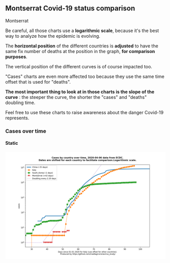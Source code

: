 ## Montserrat Covid-19 status comparison 

Montserrat



Be careful, all those charts use a **logarithmic scale**, because it's the best way to analyze how the epidemic is evolving.
 
The **horizontal position** of the different countries is **adjusted** to have the same fix number of deaths at the position in the graph, **for comparison purposes**.

The vertical position of the different curves is of course impacted too.

"Cases" charts are even more affected too because they use the same time offset that is used for "deaths".

**The most important thing to look at in those charts is the slope of the curve** : the steeper the curve, the shorter the "cases" and "deaths" doubling time.

Feel free to use these charts to raise awareness about the danger Covid-19 represents. 


 
### Cases over time
 
#### Static
![Montserrat covid-19 cases static chart](https://raw.githubusercontent.com/madlag/coronavirus_study/master/notebooks/graphs/2020-04-06/countries/Montserrat/2020-04-06_Montserrat_cases.png "Montserrat covid-19 cases static chart")   

